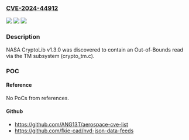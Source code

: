 ### [CVE-2024-44912](https://cve.mitre.org/cgi-bin/cvename.cgi?name=CVE-2024-44912)
![](https://img.shields.io/static/v1?label=Product&message=n%2Fa&color=blue)
![](https://img.shields.io/static/v1?label=Version&message=n%2Fa&color=blue)
![](https://img.shields.io/static/v1?label=Vulnerability&message=n%2Fa&color=brighgreen)

### Description

NASA CryptoLib v1.3.0 was discovered to contain an Out-of-Bounds read via the TM subsystem (crypto_tm.c).

### POC

#### Reference
No PoCs from references.

#### Github
- https://github.com/ANG13T/aerospace-cve-list
- https://github.com/fkie-cad/nvd-json-data-feeds

